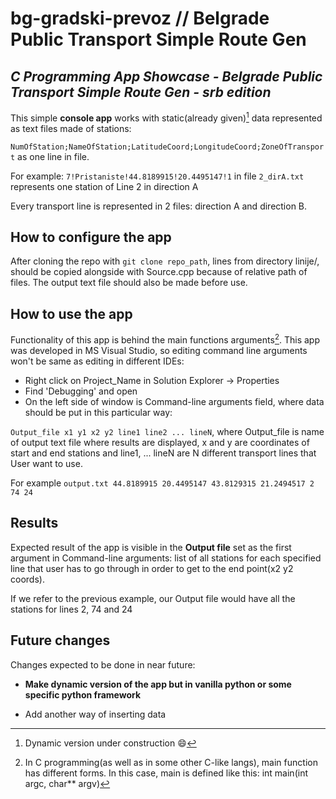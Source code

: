 # bg-gradski-prevoz // Belgrade Public Transport Simple Route Gen

## ***C Programming App Showcase - Belgrade Public Transport Simple Route Gen - srb edition***

This simple **console app** works with static(already given)[^1] data represented as text files made of stations:
  
  `NumOfStation;NameOfStation;LatitudeCoord;LongitudeCoord;ZoneOfTransport` as one line in file.
  
  For example: `7!Pristaniste!44.8189915!20.4495147!1` in file `2_dirA.txt` represents one station of Line 2 in direction A
  
  Every transport line is represented in 2 files: direction A and direction B.
  
  ## How to configure the app
  
  After cloning the repo with `git clone repo_path`, lines from directory linije/, should be copied alongside with Source.cpp because of relative path of files. The output text file should also be made before use.
  
  ## How to use the app
  
  Functionality of this app is behind the main functions arguments[^2]. This app was developed in MS Visual Studio, so editing command line arguments won't be same as editing in different IDEs:
  - Right click on Project_Name in Solution Explorer -> Properties
  - Find 'Debugging' and open
  - On the left side of window is Command-line arguments field, where data should be put in this particular way:
  
  `Output_file x1 y1 x2 y2 line1 line2 ... lineN`, where Output_file is name of output text file where results are displayed, x and y are coordinates of start and end stations and line1, ... lineN are N different transport lines that User want to use.
  
For example `output.txt 44.8189915 20.4495147 43.8129315 21.2494517 2 74 24`
  
## Results

Expected result of the app is visible in the **Output file** set as the first argument in Command-line arguments: list of all stations for each specified line that user has to go through in order to get to the end point(x2 y2 coords).

If we refer to the previous example, our Output file would have all the stations for lines 2, 74 and 24

## Future changes

Changes expected to be done in near future:
- **Make dynamic version of the app but in vanilla python or some specific python framework**
- Add another way of inserting data
  
  [^1]: Dynamic version under construction :smile:
  [^2]: In C programming(as well as in some other C-like langs), main function has different forms. In this case, main is defined like this: int main(int argc, char** argv)
